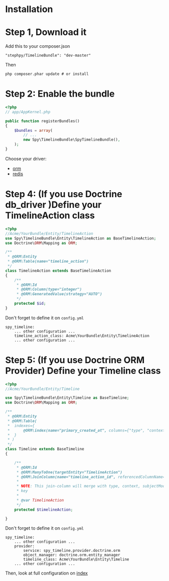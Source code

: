 # Installation

# Step 1, Download it

Add this to your composer.json

```
"stephpy/TimelineBundle": "dev-master"
```

Then

```
php composer.phar update # or install
```

# Step 2: Enable the bundle

```php
<?php
// app/AppKernel.php

public function registerBundles()
{
    $bundles = array(
        // ...
        new Spy\TimelineBundle\SpyTimelineBundle(),
    );
}
```

Choose your driver:

- [orm](https://github.com/stephpy/TimelineBundle/blob/master/Resources/doc/installation/orm.markdown)
- [redis](https://github.com/stephpy/TimelineBundle/blob/master/Resources/doc/installation/redis.markdown)

# Step 4: (If you use Doctrine db_driver )Define your TimelineAction class

```php
<?php
//Acme/YourBundle/Entity/TimelineAction
use Spy\TimelineBundle\Entity\TimelineAction as BaseTimelineAction;
use Doctrine\ORM\Mapping as ORM;

/**
 * @ORM\Entity
 * @ORM\Table(name="timeline_action")
 */
class TimelineAction extends BaseTimelineAction
{
    /**
     * @ORM\Id
     * @ORM\Column(type="integer")
     * @ORM\GeneratedValue(strategy="AUTO")
     */
    protected $id;
}
```

Don't forget to define it on `config.yml`

```
spy_timeline:
	... other configuration ...
	timeline_action_class: Acme\YourBundle\Entity\TimelineAction
	... other configuration ...
```

# Step 5: (If you use Doctrine ORM Provider) Define your Timeline class

```php
<?php
//Acme/YourBundle/Entity/Timeline

use Spy\TimelineBundle\Entity\Timeline as BaseTimeline;
use Doctrine\ORM\Mapping as ORM;

/**
 * @ORM\Entity
 * @ORM\Table(
 *  indexes={
 *      @ORM\index(name="primary_created_at", columns={"type", "context", "subject_model", "subject_id", "created_at"}),
 *  }
 * )
 */
class Timeline extends BaseTimeline
{

    /**
     * @ORM\Id
     * @ORM\ManyToOne(targetEntity="TimelineAction")
     * @ORM\JoinColumn(name="timeline_action_id", referencedColumnName="id")
     *
     * NOTE: This join-column will merge with type, context, subjectModel, and subjectId to form a composite primary
     * key
     *
     * @var TimelineAction
     */
    protected $timelineAction;

}
```

Don't forget to define it on `config.yml`

```
spy_timeline:
	... other configuration ...
    provider:
        service: spy_timeline.provider.doctrine.orm
        object_manager: doctrine.orm.entity_manager
        timeline_class: Acme\YourBundle\Entity\Timeline
	... other configuration ...
```

Then, look at full configuration on [index](https://github.com/stephpy/TimelineBundle/blob/master/Resources/doc/index.markdown)

